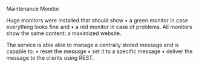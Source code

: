 Maintenance Monitor

Huge monitors were installed that should show
  • a green monitor in case everything looks fine and
  • a red monitor in case of problems.
All monitors show the same content: a maximized website.

The service is able able to manage a centrally stored message and is capable to:
  • reset the message
  • set it to a specific message
  • deliver the message to the clients
using REST.
